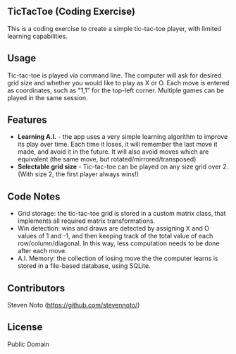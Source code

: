## TicTacToe (Coding Exercise)

This is a coding exercise to create a simple tic-tac-toe player, with 
limited learning capabilities.

## Usage

Tic-tac-toe is played via command line. The computer will ask for desired grid 
size and whether you would like to play as X or O. Each move is entered as 
coordinates, such as "1,1" for the top-left corner. Multiple games can be played 
in the same session.

## Features

- **Learning A.I.** - the app uses a very simple learning algorithm to improve 
its play over time. Each time it loses, it will remember the last move it made, 
and avoid it in the future. It will also avoid moves which are equivalent (the
same move, but rotated/mirrored/transposed)
- **Selectable grid size** - Tic-tac-toe can be played on any size grid over 2.
(With size 2, the first player always wins!)

## Code Notes

- Grid storage: the tic-tac-toe grid is stored in a custom matrix class, that
implements all required matrix transformations.
- Win detection: wins and draws are detected by assigning X and O values of 1 
and -1, and then keeping track of the total value of each row/column/diagonal.
In this way, less computation needs to be done after each move.
- A.I. Memory: the collection of losing move the the computer learns is stored
in a file-based database, using SQLite.

## Contributors

Steven Noto (https://github.com/stevennoto/)

## License

Public Domain
